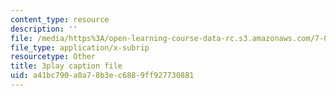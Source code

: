```yaml
---
content_type: resource
description: ''
file: /media/https%3A/open-learning-course-data-rc.s3.amazonaws.com/7-016-introductory-biology-fall-2018/a41bc790a0a78b3ec6889ff927730881_rZjwF5z-Xfw.srt
file_type: application/x-subrip
resourcetype: Other
title: 3play caption file
uid: a41bc790-a0a7-8b3e-c688-9ff927730881
---
```

